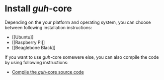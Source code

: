 # Install *guh*-core
Depending on the your platform and operating system, you can choose between following installation instructions:

* [[Ubuntu]]
* [[Raspberry Pi]]
* [[Beaglebone Black]]

If you want to use *guh*-core somewere else, you can also compile the code by using following instructions:

* [Compile the *guh*-core source code](https://github.com/guh/guh/wiki/Compile-guh)